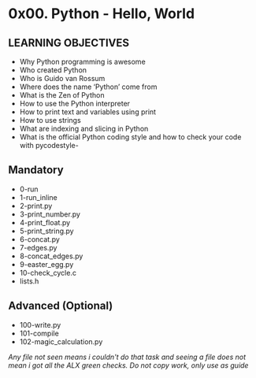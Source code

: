# 0x00. Python - Hello, World

## LEARNING OBJECTIVES
- Why Python programming is awesome
- Who created Python
- Who is Guido van Rossum
- Where does the name ‘Python’ come from
- What is the Zen of Python
- How to use the Python interpreter
- How to print text and variables using print
- How to use strings
- What are indexing and slicing in Python
- What is the official Python coding style and how to check your code with pycodestyle-

## Mandatory
- 0-run
- 1-run_inline
- 2-print.py
- 3-print_number.py
- 4-print_float.py
- 5-print_string.py
- 6-concat.py
- 7-edges.py
- 8-concat_edges.py
- 9-easter_egg.py
- 10-check_cycle.c
- lists.h

## Advanced (Optional)
- 100-write.py
- 101-compile
- 102-magic_calculation.py

*Any file not seen means i couldn't do that task and seeing a file does not mean i got all the ALX green checks. Do not copy work, only use as guide*
